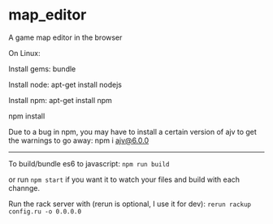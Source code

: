 # map_editor
A game map editor in the browser

On Linux:

Install gems: bundle

Install node: apt-get install nodejs

Install npm: apt-get install npm

npm install

Due to a bug in npm, you may have to install a certain version of ajv to get the warnings to go away: npm i ajv@6.0.0

--------------------

To build/bundle es6 to javascript: `npm run build`

or run `npm start` if you want it to watch your files and build with each channge.

Run the rack server with (rerun is optional, I use it for dev): `rerun rackup config.ru -o 0.0.0.0`
